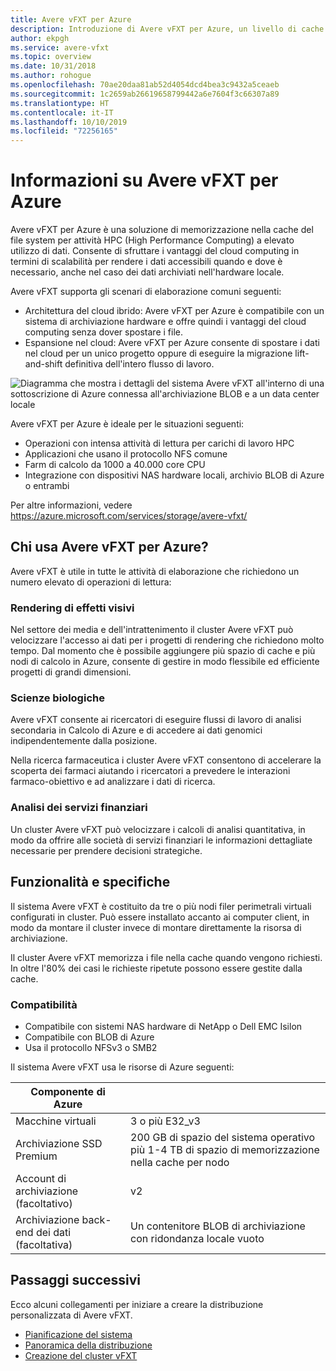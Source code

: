 ```yaml
---
title: Avere vFXT per Azure
description: Introduzione di Avere vFXT per Azure, un livello di cache cloud per HPC
author: ekpgh
ms.service: avere-vfxt
ms.topic: overview
ms.date: 10/31/2018
ms.author: rohogue
ms.openlocfilehash: 70ae20daa81ab52d4054dcd4bea3c9432a5ceaeb
ms.sourcegitcommit: 1c2659ab26619658799442a6e7604f3c66307a89
ms.translationtype: HT
ms.contentlocale: it-IT
ms.lasthandoff: 10/10/2019
ms.locfileid: "72256165"
---
```

# <a name="what-is-avere-vfxt-for-azure"></a>Informazioni su Avere vFXT per Azure 

Avere vFXT per Azure è una soluzione di memorizzazione nella cache del file system per attività HPC (High Performance Computing) a elevato utilizzo di dati. Consente di sfruttare i vantaggi del cloud computing in termini di scalabilità per rendere i dati accessibili quando e dove è necessario, anche nel caso dei dati archiviati nell'hardware locale.

Avere vFXT supporta gli scenari di elaborazione comuni seguenti: 

* Architettura del cloud ibrido: Avere vFXT per Azure è compatibile con un sistema di archiviazione hardware e offre quindi i vantaggi del cloud computing senza dover spostare i file. 
* Espansione nel cloud: Avere vFXT per Azure consente di spostare i dati nel cloud per un unico progetto oppure di eseguire la migrazione lift-and-shift definitiva dell'intero flusso di lavoro. 

![Diagramma che mostra i dettagli del sistema Avere vFXT all'interno di una sottoscrizione di Azure connessa all'archiviazione BLOB e a un data center locale](media/avere-vfxt-hybrid.png)

Avere vFXT per Azure è ideale per le situazioni seguenti: 

* Operazioni con intensa attività di lettura per carichi di lavoro HPC
* Applicazioni che usano il protocollo NFS comune
* Farm di calcolo da 1000 a 40.000 core CPU
* Integrazione con dispositivi NAS hardware locali, archivio BLOB di Azure o entrambi

Per altre informazioni, vedere <https://azure.microsoft.com/services/storage/avere-vfxt/>

## <a name="who-uses-avere-vfxt-for-azure"></a>Chi usa Avere vFXT per Azure? 

Avere vFXT è utile in tutte le attività di elaborazione che richiedono un numero elevato di operazioni di lettura:

### <a name="visual-effects-rendering"></a>Rendering di effetti visivi 

Nel settore dei media e dell'intrattenimento il cluster Avere vFXT può velocizzare l'accesso ai dati per i progetti di rendering che richiedono molto tempo. Dal momento che è possibile aggiungere più spazio di cache e più nodi di calcolo in Azure, consente di gestire in modo flessibile ed efficiente progetti di grandi dimensioni. 

### <a name="life-sciences"></a>Scienze biologiche 

Avere vFXT consente ai ricercatori di eseguire flussi di lavoro di analisi secondaria in Calcolo di Azure e di accedere ai dati genomici indipendentemente dalla posizione.

Nella ricerca farmaceutica i cluster Avere vFXT consentono di accelerare la scoperta dei farmaci aiutando i ricercatori a prevedere le interazioni farmaco-obiettivo e ad analizzare i dati di ricerca.

### <a name="financial-services-analytics"></a>Analisi dei servizi finanziari

Un cluster Avere vFXT può velocizzare i calcoli di analisi quantitativa, in modo da offrire alle società di servizi finanziari le informazioni dettagliate necessarie per prendere decisioni strategiche. 

## <a name="features-and-specifications"></a>Funzionalità e specifiche

Il sistema Avere vFXT è costituito da tre o più nodi filer perimetrali virtuali configurati in cluster. Può essere installato accanto ai computer client, in modo da montare il cluster invece di montare direttamente la risorsa di archiviazione. 

Il cluster Avere vFXT memorizza i file nella cache quando vengono richiesti. In oltre l'80% dei casi le richieste ripetute possono essere gestite dalla cache.

### <a name="compatibility"></a>Compatibilità 

* Compatibile con sistemi NAS hardware di NetApp o Dell EMC Isilon
* Compatibile con BLOB di Azure
* Usa il protocollo NFSv3 o SMB2

Il sistema Avere vFXT usa le risorse di Azure seguenti: 

|Componente di Azure|   |
|----------|-----------|
|Macchine virtuali|3 o più E32_v3|
|Archiviazione SSD Premium|200 GB di spazio del sistema operativo più 1-4 TB di spazio di memorizzazione nella cache per nodo |
|Account di archiviazione (facoltativo) |v2|
|Archiviazione back-end dei dati (facoltativa) | Un contenitore BLOB di archiviazione con ridondanza locale vuoto |

## <a name="next-steps"></a>Passaggi successivi

Ecco alcuni collegamenti per iniziare a creare la distribuzione personalizzata di Avere vFXT. 

* [Pianificazione del sistema](avere-vfxt-deploy-plan.md)
* [Panoramica della distribuzione](avere-vfxt-deploy-overview.md)
* [Creazione del cluster vFXT](avere-vfxt-deploy.md)
